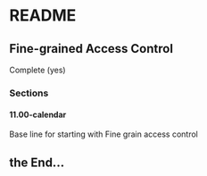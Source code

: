 # README #

## Fine-grained Access Control ##

Complete (yes)

### Sections ###

#### 11.00-calendar ####
Base line for starting with Fine grain access control



## the End... ##
